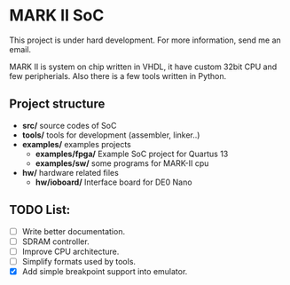 MARK II SoC
====================

This project is under hard development. For more information, send me an email.

MARK II is system on chip written in VHDL, it have custom 32bit CPU and few peripherials.
Also there is a few tools written in Python.


Project structure
--------------------

 * **src/** source codes of SoC
 * **tools/** tools for development (assembler, linker..)
 * **examples/** examples projects
    * **examples/fpga/** Example SoC project for Quartus 13
    * **examples/sw/** some programs for MARK-II cpu
 * **hw/** hardware related files
    * **hw/ioboard/** Interface board for DE0 Nano


TODO List:
--------------------
- [ ] Write better documentation.
- [ ] SDRAM controller.
- [ ] Improve CPU architecture.
- [ ] Simplify formats used by tools.
- [X] Add simple breakpoint support into emulator.
